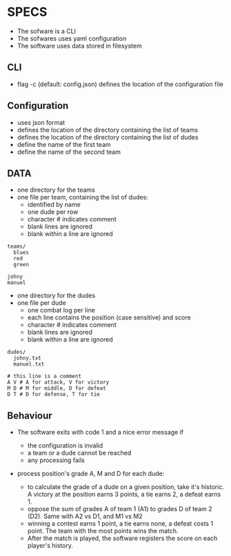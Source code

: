 # SPECS

- The sofware is a CLI
- The sofwares uses yaml configuration
- The software uses data stored in filesystem

## CLI

* flag -c (default: config.json) defines the location of the configuration file

## Configuration

* uses json format
* defines the location of the directory containing the list of teams
* defines the location of the directory containing the list of dudes
* define the name of the first team
* define the name of the second team

## DATA

* one directory for the teams
* one file per team, containing the list of dudes:
  * identified by name
  * one dude per row
  * character # indicates comment
  * blank lines are ignored
  * blank within a line are ignored

```
teams/
  blues
  red
  green
```

```
johny
manuel
```

* one directory for the dudes
* one file per dude
  * one combat log per line
  * each line contains the position (case sensitive) and score
  * character # indicates comment
  * blank lines are ignored
  * blank within a line are ignored

```
dudes/
  johny.txt
  manuel.txt
```

```
# this line is a comment
A V # A for attack, V for victory
M D # M for middle, D for defeat
D T # D for defense, T for tie
```

## Behaviour

* The software exits with code 1 and a nice error message if
  * the configuration is invalid
  * a team or a dude cannot be reached
  * any processing fails

* process position's grade A, M and D for each dude: 
  * to calculate the grade of a dude on a given position, take it's historic. A victory at the position earns 3 points, a tie earns 2, a defeat earns 1.
  * oppose the sum of grades A of team 1 (A1) to grades D of team 2 (D2). Same with A2 vs D1, and M1 vs M2
  * winning a contest earns 1 point, a tie earns none, a defeat costs 1 point. The team with the most points wins the match.
  * After the match is played, the software registers the score on each player's history.
